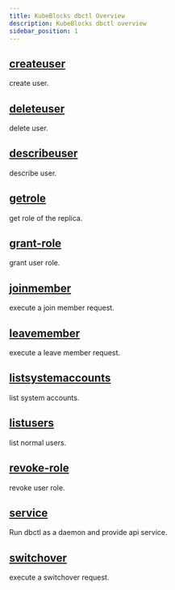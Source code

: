 ```yaml
---
title: KubeBlocks dbctl Overview
description: KubeBlocks dbctl overview
sidebar_position: 1
---
```


## [createuser](dbctl_database_createuser.md)

create user.



## [deleteuser](dbctl_database_deleteuser.md)

delete user.



## [describeuser](dbctl_database_describeuser.md)

describe user.



## [getrole](dbctl_database_getrole.md)

get role of the replica.



## [grant-role](dbctl_database_grant-role.md)

grant user role.



## [joinmember](dbctl_database_joinmember.md)

execute a join member request.



## [leavemember](dbctl_database_leavemember.md)

execute a leave member request.



## [listsystemaccounts](dbctl_database_listsystemaccounts.md)

list system accounts.



## [listusers](dbctl_database_listusers.md)

list normal users.



## [revoke-role](dbctl_database_revoke-role.md)

revoke user role.



## [service](dbctl_database_service.md)

Run dbctl as a daemon and provide api service.



## [switchover](dbctl_database_switchover.md)

execute a switchover request.



